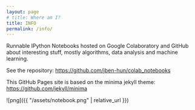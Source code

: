 ```yaml
---
layout: page
# title: Where am I?
title: INFO
permalink: /info/
---
```


Runnable IPython Notebooks hosted on Google Colaboratory and GitHub about interesting stuff, mostly algorithms, data analysis and machine learning.

See the repository: <https://github.com/jben-hun/colab_notebooks>

This GitHub Pages site is based on the minima jekyll theme: <https://github.com/jekyll/minima>

![png]({{ "/assets/notebook.png" | relative_url }})
